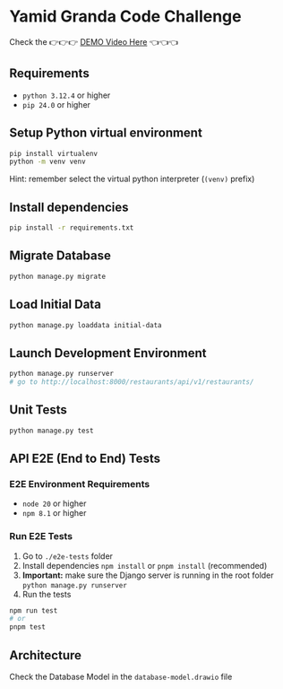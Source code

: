 # Yamid Granda Code Challenge

Check the 👉👉👉 [DEMO Video Here]() 👈👈👈

## Requirements

- `python 3.12.4` or higher
- `pip 24.0` or higher

## Setup Python virtual environment

```sh
pip install virtualenv
python -m venv venv
```

Hint: remember select the virtual python interpreter (`(venv)` prefix)

## Install dependencies

```sh
pip install -r requirements.txt
```

## Migrate Database

```sh
python manage.py migrate
```

## Load Initial Data

```sh
python manage.py loaddata initial-data
```

## Launch Development Environment

```sh
python manage.py runserver
# go to http://localhost:8000/restaurants/api/v1/restaurants/
```

## Unit Tests

```sh
python manage.py test
```

## API E2E (End to End) Tests

### E2E Environment Requirements

- `node 20` or higher
- `npm 8.1` or higher

### Run E2E Tests

1. Go to `./e2e-tests` folder
2. Install dependencies `npm install` or `pnpm install` (recommended)
3. **Important:** make sure the Django server is running in the root folder `python manage.py runserver`
4. Run the tests

```sh
npm run test
# or
pnpm test
```

## Architecture

Check the Database Model in the `database-model.drawio` file
